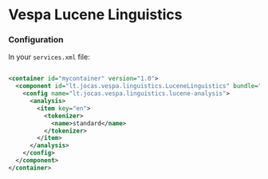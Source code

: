 # Vespa Lucene Linguistics

### Configuration

In your `services.xml` file:

```xml

<container id="mycontainer" version="1.0">
  <component id="lt.jocas.vespa.linguistics.LuceneLinguistics" bundle="vespa-lucene-linguistics">
    <config name="lt.jocas.vespa.linguistics.lucene-analysis">
      <analysis>
        <item key="en">
          <tokenizer>
            <name>standard</name>
          </tokenizer>
        </item>
      </analysis>
    </config>
  </component>
</container>
```
